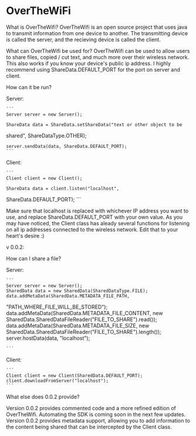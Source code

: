 # OverTheWiFi

What is OverTheWifi?
OverTheWifi is an open source project that uses java to transmit 
information from one device to another. The transmitting device is called 
the server, and the recieving device is called the client.

What can OverTheWifi be used for?
OverTheWifi can be used to allow users to share files, copied / cut text, 
and much more over their wireless network. This also works if you know your 
device's public ip address. I highly recommend using ShareData.DEFAULT_PORT 
for the port on server and client.

How can it be run?

Server:

	```
	Server server = new Server();
	
	ShareData data = ShareData.setShareData("text or other object to be 
shared", ShareDataType.OTHER);
	
	server.sendData(data, ShareData.DEFAULT_PORT);
	```


Client:

	```
	Client client = new Client();
	
	ShareData data = client.listen("localhost", 
ShareData.DEFAULT_PORT);
	```

Make sure that localhost is replaced with whichever IP address you want to 
use, and replace ShareData.DEFAULT_PORT with your own value. As you may 
have noticed, the Client class has aleady several functions 
for listening on all ip addresses connected to the wireless network. Edit 
that to your heart's desire :)


v 0.0.2:

How can I share a file?

Server:

	```
	Server server = new Server();
	SharedData data = new SharedData(SharedDataType.FILE);
	data.addMetaData(SharedData.METADATA_FILE_PATH, 
"PATH_WHERE_FILE_WILL_BE_STORED");
	data.addMetaData(SharedData.METADATA_FILE_CONTENT, new 
SharedData.SharedDataFileReader("FILE_TO_SHARE").read());
	data.addMetaData(SharedData.METADATA_FILE_SIZE, new 
SharedData.SharedDataFileReader("FILE_TO_SHARE").length());
	server.hostData(data, "localhost");

	```

Client:

	```
	Client client = new Client(SharedData.DEFAULT_PORT);
	client.downloadFromServer("localhost");
	```
What else does 0.0.2 provide?

  Version 0.0.2 provides commented code and a more refined edition of 
OverTheWifi. Automating the SDK is coming soon in the next few updates. 
Version 0.0.2 provides metadata support, allowing you to add information to 
the content being shared that can be intercepted by the Client class.
